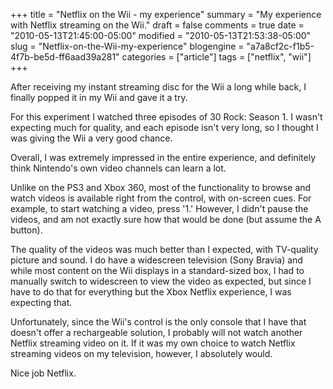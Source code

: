 +++
title = "Netflix on the Wii - my experience"
summary = "My experience with Netflix streaming on the Wii."
draft = false
comments = true
date = "2010-05-13T21:45:00-05:00"
modified = "2010-05-13T21:53:38-05:00"
slug = "Netflix-on-the-Wii-my-experience"
blogengine = "a7a8cf2c-f1b5-4f7b-be5d-ff6aad39a281"
categories = ["article"]
tags = ["netflix", "wii"]
+++

<p>After receiving my instant streaming disc for the Wii a long while back, I finally popped it in my Wii and gave it a try.</p>
<p>For this experiment I watched three episodes of 30 Rock: Season 1. I wasn't expecting much for quality, and each episode isn't very long, so I thought I was giving the Wii a very good chance.</p>
<p>Overall, I was extremely impressed in the entire experience, and definitely think Nintendo's own video channels can learn a lot.</p>
<p>Unlike on the PS3 and Xbox 360, most of the functionality to browse and watch videos is available right from the control, with on-screen cues. For example, to start watching a video, press '1.' However, I didn't pause the videos, and am not exactly sure how that would be done (but assume the A button).</p>
<p>The quality of the videos was much better than I expected, with TV-quality picture and sound. I do have a widescreen television (Sony Bravia) and while most content on the Wii displays in a standard-sized box, I had to manually switch to widescreen to view the video as expected, but since I have to do that for everything but the Xbox Netflix experience, I was expecting that.</p>
<p>Unfortunately, since the Wii's control is the only console that I have that doesn't offer a rechargeable solution, I probably will not watch another Netflix streaming video on it. If it was my own choice to watch Netflix streaming videos on my television, however, I absolutely would.</p>
<p>Nice job Netflix.</p>
